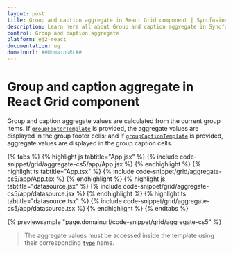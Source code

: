 ```yaml
---
layout: post
title: Group and caption aggregate in React Grid component | Syncfusion
description: Learn here all about Group and caption aggregate in Syncfusion React Grid component of Syncfusion Essential JS 2 and more.
control: Group and caption aggregate 
platform: ej2-react
documentation: ug
domainurl: ##DomainURL##
---
```


# Group and caption aggregate in React Grid component

Group and caption aggregate values are calculated from the current group items.
If [`groupFooterTemplate`](https://ej2.syncfusion.com/angular/documentation/api/grid/aggregateColumn/#groupfootertemplate) is provided, the aggregate values are displayed in the group footer cells; and if [`groupCaptionTemplate`](https://ej2.syncfusion.com/angular/documentation/api/grid/aggregateColumn/#groupcaptiontemplate)
 is provided, aggregate values are displayed in the group caption cells.

{% tabs %}
{% highlight js tabtitle="App.jsx" %}
{% include code-snippet/grid/aggregate-cs5/app/App.jsx %}
{% endhighlight %}
{% highlight ts tabtitle="App.tsx" %}
{% include code-snippet/grid/aggregate-cs5/app/App.tsx %}
{% endhighlight %}
{% highlight js tabtitle="datasource.jsx" %}
{% include code-snippet/grid/aggregate-cs5/app/datasource.jsx %}
{% endhighlight %}
{% highlight ts tabtitle="datasource.tsx" %}
{% include code-snippet/grid/aggregate-cs5/app/datasource.tsx %}
{% endhighlight %}
{% endtabs %}

 {% previewsample "page.domainurl/code-snippet/grid/aggregate-cs5" %}

> The aggregate values must be accessed inside the template using their corresponding [`type`](https://ej2.syncfusion.com/angular/documentation/api/grid/aggregateColumn/#type)
name.